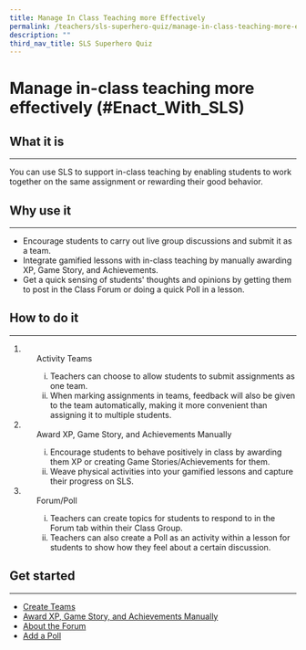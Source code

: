```yaml
---
title: Manage In Class Teaching more Effectively
permalink: /teachers/sls-superhero-quiz/manage-in-class-teaching-more-effectively/
description: ""
third_nav_title: SLS Superhero Quiz
---
```

<h1 class="page-title">Manage in-class teaching more effectively (#Enact_With_SLS)</h1>
  <h2>What it is</h2>
  <hr>
  <p>You can use SLS to support in-class teaching by enabling students to work together on the same assignment or rewarding their good behavior.</p>
  
  <h2>Why use it</h2>
  <hr>
  <ul>
    <li>Encourage students to carry out live group discussions and submit it as a team.</li>
    <li>Integrate gamified lessons with in-class teaching by manually awarding XP, Game Story, and Achievements.</li>
    <li>Get a quick sensing of students' thoughts and opinions by getting them to post in the Class Forum or doing a quick Poll in a lesson.</li>
  </ul>
  
  <h2>How to do it</h2>
  <hr>
  <ol>
    <li>
      <ul>Activity Teams
<ol style="list-style-type: lower-roman;">
          <li>Teachers can choose to allow students to submit assignments as one team.</li>
          <li>When marking assignments in teams, feedback will also be given to the team automatically, making it more convenient than assigning it to multiple students.</li>
        </ol>
      </ul>
    </li>
    <li>
      <ul>Award XP, Game Story, and Achievements Manually
<ol style="list-style-type: lower-roman;">
          <li>Encourage students to behave positively in class by awarding them XP or creating Game Stories/Achievements for them.</li>
          <li>Weave physical activities into your gamified lessons and capture their progress on SLS.</li>
        </ol>
      </ul>
    </li>
    <li>
      <ul>Forum/Poll
<ol style="list-style-type: lower-roman;">
          <li>Teachers can create topics for students to respond to in the Forum tab within their Class Group.</li>
          <li>Teachers can also create a Poll as an activity within a lesson for students to show how they feel about a certain discussion.</li>
        </ol>
      </ul>
    </li>
  </ol>
  
  <h2>Get started</h2>
  <hr>
  <ul>
    <li><a target="_blank" href="/teacher-user-guide/collaborate/create-teams/">Create Teams</a></li>
    <li><a target="_blank" href="/teacher-user-guide/gamify/award-xp-game-story-and-achievements-manually/">Award XP, Game Story, and Achievements Manually</a></li>
    <li><a target="_blank" href="/teacher-user-guide/collaborate/about-the-forum/">About the Forum</a></li>
    <li><a target="_blank" href="/teacher-user-guide/collaborate/add-a-poll2">Add a Poll</a></li>
  </ul>